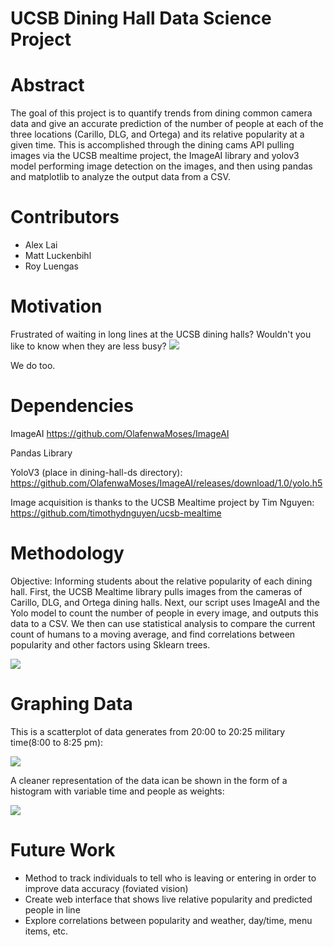 UCSB Dining Hall Data Science Project
==========

Abstract
==========
The goal of this project is to quantify trends from dining common camera data and give an accurate prediction of the number of people at each of the three locations (Carillo, DLG, and Ortega) and its relative popularity at a given time. This is accomplished through the dining cams API pulling images via the UCSB mealtime project, the ImageAI library and yolov3 model performing image detection on the images, and then using pandas and matplotlib to analyze the output data from a CSV. 

Contributors 
==========
-   Alex Lai
-   Matt Luckenbihl
-   Roy Luengas

Motivation
==========
Frustrated of waiting in long lines at the UCSB dining halls? Wouldn't you like to know when they are less busy?
<img src='https://github.com/dining-hall-warriors/dining-hall-ds/blob/master/figure-markdown/93d1c681483b130b5f1c72ed2cbadb2b.jpg'>     

We do too.                                                                                                                          
                                                                                                                               
Dependencies
=============
ImageAI
https://github.com/OlafenwaMoses/ImageAI

Pandas Library

YoloV3 (place in dining-hall-ds directory):
https://github.com/OlafenwaMoses/ImageAI/releases/download/1.0/yolo.h5

Image acquisition is thanks to the UCSB Mealtime project by Tim Nguyen:
https://github.com/timothydnguyen/ucsb-mealtime

Methodology
==========
Objective: Informing students about the relative popularity of each dining hall.
First, the UCSB Mealtime library pulls images from the cameras of Carillo, DLG, and Ortega dining halls.
Next, our script uses ImageAI and the Yolo model to count the number of people in every image, and outputs
this data to a CSV. We then can use statistical analysis to compare the current count of humans to a 
moving average, and find correlations between popularity and other factors using Sklearn trees.

<img src = 'https://github.com/dining-hall-warriors/dining-hall-ds/blob/master/figure-markdown/c021219T195554new.jpg'>


Graphing Data
=============
This is a scatterplot of data generates from 20:00 to 20:25 military time(8:00 to 8:25 pm):

<img src ='https://github.com/dining-hall-warriors/dining-hall-ds/blob/master/figure-markdown/scatter.png'>

A cleaner representation of the data ican be shown in the form of a histogram with variable time and people as weights:

<img src ='https://github.com/dining-hall-warriors/dining-hall-ds/blob/master/figure-markdown/Histogram.png'>

Future Work
=============
-   Method to track individuals to tell who is leaving or entering in order to improve data accuracy (foviated vision)
-   Create web interface that shows live relative popularity and predicted people in line
-   Explore correlations between popularity and weather, day/time, menu items, etc.

